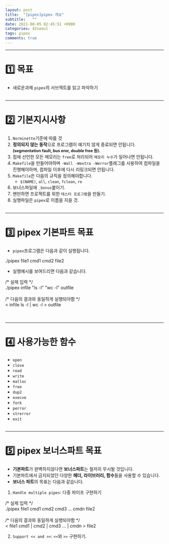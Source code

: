 ```yaml
---
layout: post
title:  "[pipex]pipex 개요"
subtitle:   ""
date: 2021-08-05 02:45:51 +0900
categories: 42seoul
tags: pipex
comments: true
---
```


* * *
<h1>1️⃣ 목표</h1>

* 새로운과제 `pipex`의 서브젝트를 읽고 파악하기
<br><br>

* * *
<h1>2️⃣ 기본지시사항</h1>

1. `Norminette`기준에 따를 것
2. **정의되지 않는 동작**으로 프로그램이 예기치 않게 종료되면 안됩니다.<b style="font-size:90%"> (segmentation fault, bus eror, double free 등).</b>
3. 힙에 선언한 모든 메모리는 `free`로 처리되어 `메모리 누수`가 일어나면 안됩니다.
4. `Makefile`을 만들어야하며 `-Wall -Wextra -Werror`플래그를 사용하여 컴파일을 진행해야하며, 컴파일 이후에 다시 리링크되면 안됩니다.
5. `Makefile`은 다음의 규칙을 정의해야합니다.
	* `$(NAME)`, `all`, `clean`, `fclean`, `re`
6. 보너스파일에 `_bonus`붙이기.
7. 왠만하면 프로젝트를 위한 `테스터 프로그램`을 만들기.
8. 실행파일은 `pipex`로 이름을 지을 것.
<br><br>

* * *
<h1>3️⃣ pipex 기본파트 목표</h1>

* `pipex`프로그램은 다음과 같이 실행됩니다.
<kkr>
./pipex file1 cmd1 cmd2 file2<br>
</kkr>

* 실행예시를 보여드리면 다음과 같습니다.
<kkr>
<rmk>/* 실제 입력 */</rmk><br>
./pipex infile "ls -l" "wc -l" outfile<br>
<br>
<rmk>/* 다음의 결과와 동일하게 실행되야함 */</rmk><br>
< infile ls -l | wc -l > outfile<br>
</kkr>
<br><br>

* * *
<h1>4️⃣ 사용가능한 함수</h1>

* `open`
* `close`
* `read`
* `write`
* `malloc`
* `free`
* `dup2`
* `execve`
* `fork`
* `perror`
* `strerror`
* `exit`
<br><br>

* * *
<h1>5️⃣ pipex 보너스파트 목표</h1>

* **기본파트**가 완벽하지않다면 **보너스파트**는 철저히 무시될 것입니다.
* 기본파트에서 금지되었던 다양한 **헤더, 라이브러리, 함수**들을 사용할 수 있습니다.
* **보너스 파트**의 목표는 다음과 같습니다.
1. `Handle multiple pipes`: 다중 파이프 구현하기
<kkr>
<rmk>/* 실제 입력 */</rmk><br>
./pipex file1 cmd1 cmd2 cmd3 ... cmdn file2<br>
<br>
<rmk>/* 다음의 결과와 동일하게 실행되야함 */</rmk><br>
< file1 cmd1 | cmd2 | cmd3 ... | cmdn > file2<br>
</kkr>

2. `Support << and >>`: `<<`와 `>>` 구현하기.
